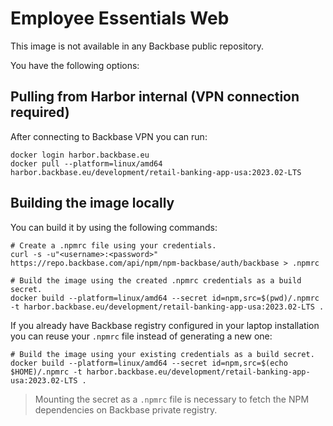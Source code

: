 # Employee Essentials Web

This image is not available in any Backbase public repository. 

You have the following options:

## Pulling from Harbor internal (VPN connection required)

After connecting to Backbase VPN you can run:
```shell
docker login harbor.backbase.eu
docker pull --platform=linux/amd64 harbor.backbase.eu/development/retail-banking-app-usa:2023.02-LTS
```

## Building the image locally

You can build it by using the following commands:

```shell
# Create a .npmrc file using your credentials.
curl -s -u"<username>:<password>" https://repo.backbase.com/api/npm/npm-backbase/auth/backbase > .npmrc

# Build the image using the created .npmrc credentials as a build secret.
docker build --platform=linux/amd64 --secret id=npm,src=$(pwd)/.npmrc -t harbor.backbase.eu/development/retail-banking-app-usa:2023.02-LTS .
```

If you already have Backbase registry configured in your laptop installation you can reuse your `.npmrc` file instead of generating a new one:
```shell
# Build the image using your existing credentials as a build secret.
docker build --platform=linux/amd64 --secret id=npm,src=$(echo $HOME)/.npmrc -t harbor.backbase.eu/development/retail-banking-app-usa:2023.02-LTS .
```

> Mounting the secret as a `.npmrc` file is necessary to fetch the NPM dependencies on Backbase private registry.
